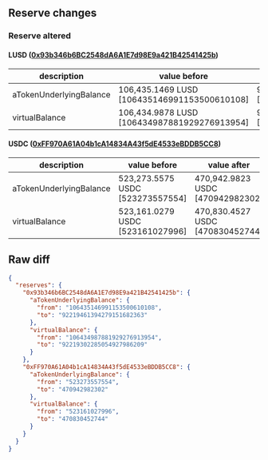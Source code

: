 ## Reserve changes

### Reserve altered

#### LUSD ([0x93b346b6BC2548dA6A1E7d98E9a421B42541425b](https://arbiscan.io/address/0x93b346b6BC2548dA6A1E7d98E9a421B42541425b))

| description | value before | value after |
| --- | --- | --- |
| aTokenUnderlyingBalance | 106,435.1469 LUSD [106435146991153500610108] | 92,219.4613 LUSD [92219461394279151682363] |
| virtualBalance | 106,434.9878 LUSD [106434987881929276913954] | 92,219.3022 LUSD [92219302285054927986209] |


#### USDC ([0xFF970A61A04b1cA14834A43f5dE4533eBDDB5CC8](https://arbiscan.io/address/0xFF970A61A04b1cA14834A43f5dE4533eBDDB5CC8))

| description | value before | value after |
| --- | --- | --- |
| aTokenUnderlyingBalance | 523,273.5575 USDC [523273557554] | 470,942.9823 USDC [470942982302] |
| virtualBalance | 523,161.0279 USDC [523161027996] | 470,830.4527 USDC [470830452744] |


## Raw diff

```json
{
  "reserves": {
    "0x93b346b6BC2548dA6A1E7d98E9a421B42541425b": {
      "aTokenUnderlyingBalance": {
        "from": "106435146991153500610108",
        "to": "92219461394279151682363"
      },
      "virtualBalance": {
        "from": "106434987881929276913954",
        "to": "92219302285054927986209"
      }
    },
    "0xFF970A61A04b1cA14834A43f5dE4533eBDDB5CC8": {
      "aTokenUnderlyingBalance": {
        "from": "523273557554",
        "to": "470942982302"
      },
      "virtualBalance": {
        "from": "523161027996",
        "to": "470830452744"
      }
    }
  }
}
```